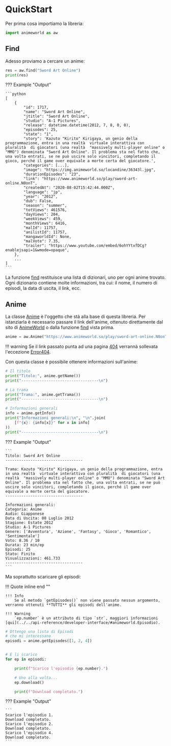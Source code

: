 # QuickStart

Per prima cosa importiamo la libreria:

```python linenums="1"
import animeworld as aw
```

## Find

Adesso proviamo a cercare un anime:

```python linenums="2"
res = aw.find("Sword Art Online")
print(res)
```
??? Example "Output"

    ```python
    [
        {
            "id": 1717,
            "name": "Sword Art Online",
            "jtitle": "Sword Art Online",
            "studio": "A-1 Pictures",
            "release": datetime.datetime(2012, 7, 8, 0, 0),
            "episodes": 25,
            "state": "1",
            "story": 'Kazuto "Kirito" Kirigaya, un genio della programmazione, entra in una realtà  virtuale interattiva con pluralità  di giocatori (una realtà  "massively multi-player online" o "MMO") denominata "Sword Art Online". Il problema sta nel fatto che, una volta entrati, se ne può uscire solo vincitori, completando il gioco, perché il game over equivale a morte certa del giocatore.',
            "categories": [...],
            "image": "https://img.animeworld.so/locandine/36343l.jpg",
            "durationEpisodes": "23",
            "link": "https://www.animeworld.so/play/sword-art-online.N0onT",
            "createdAt": "2020-08-02T15:42:44.000Z",
            "language": "jp",
            "year": "2012",
            "dub": False,
            "season": "summer",
            "totViews": 461576,
            "dayViews": 204,
            "weekViews": 459,
            "monthViews": 6416,
            "malId": 11757,
            "anilistId": 11757,
            "mangaworldId": None,
            "malVote": 7.35,
            "trailer": "https://www.youtube.com/embed/6ohYYtxfDCg?enablejsapi=1&wmode=opaque",
        },
        ...
    ]
    ```

La funzione [find](../../api-reference/developer-interface/#animeworld.find) restituisce una lista di dizionari, uno per ogni anime trovato. Ogni dizionario contiene molte informazioni, tra cui: il nome, il numero di episodi, la data di uscita, il link, ecc. 

## Anime

La classe [Anime](../../api-reference/developer-interface/#animeworld.Anime) è l'oggetto che stà alla base di questa libreria. Per istanziarla è necessario passare il link dell'anime, ottenuto direttamente dal sito di [AnimeWorld](https://www.animeworld.so/) o dalla funzione [find](../../api-reference/developer-interface/#animeworld.find) vista prima.

```py linenums="4"
anime = aw.Anime("https://www.animeworld.so/play/sword-art-online.N0onT")
```

!!! warning 
    Se il link passato punta ad una pagina [404](https://www.animeworld.so/404) verrannà sollevata l'eccezione [Error404](../../api-reference/exceptions/#animeworld.exceptions.Error404).

Con questa classe è possibile ottenere informazioni sull'anime: 

```py linenums="5"
# Il titolo
print("Titolo:", anime.getName())
print("----------------------------------\n")

# La trama
print("Trama:", anime.getTrama())
print("----------------------------------\n")

# Informazioni generali
info = anime.getInfo()
print("Informazioni generali:\n", "\n".join(
    [f"{x}: {info[x]}" for x in info]
))
print("----------------------------------\n")
```

??? Example "Output"

    ```
    Titolo: Sword Art Online
    ----------------------------------

    Trama: Kazuto "Kirito" Kirigaya, un genio della programmazione, entra in una realtà  virtuale interattiva con pluralità  di giocatori (una realtà  "massively multi-player online" o "MMO") denominata "Sword Art Online". Il problema sta nel fatto che, una volta entrati, se ne può uscire solo vincitori, completando il gioco, perché il game over equivale a morte certa del giocatore.
    ----------------------------------

    Informazioni generali:
    Categoria: Anime
    Audio: Giapponese
    Data di Uscita: 08 Luglio 2012
    Stagione: Estate 2012
    Studio: A-1 Pictures
    Genere: ['Avventura', 'Azione', 'Fantasy', 'Gioco', 'Romantico', 'Sentimentale']
    Voto: 8.36 / 10
    Durata: 23 min/ep
    Episodi: 25
    Stato: Finito
    Visualizzazioni: 461.733
    ----------------------------------
    ```

Ma soprattutto scaricare gli episodi:

!!! Quote inline end "" 

    !!! Info 
        Se al metodo `getEpisodes()` non viene passato nessun argomento, verranno ottenuti **TUTTI** gli episodi dell'anime.

    !!! Warning
        `ep.number` è un attributo di tipo `str`, maggiori informazioni [qui](../../api-reference/developer-interface/#animeworld.Episodio).



```py linenums="19"
# Ottengo una lista di Episodi
# che mi interessano
episodi = anime.getEpisodes([1, 2, 4])


# E li scarico
for ep in episodi:

    print(f"Scarico l'episodio {ep.number}.")

    # Uno alla volta...
    ep.download() 

    print(f"Download completato.")
```

??? Example "Output"

    ```
    Scarico l'episodio 1.
    Download completato.
    Scarico l'episodio 2.
    Download completato.
    Scarico l'episodio 4.
    Download completato.
    ```